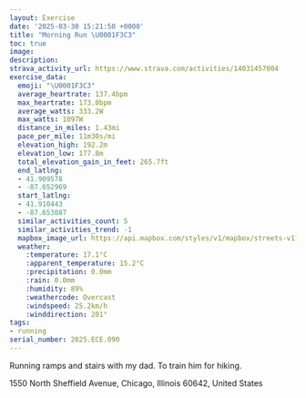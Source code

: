 ```yaml
---
layout: Exercise
date: '2025-03-30 15:21:50 +0000'
title: "Morning Run \U0001F3C3"
toc: true
image:
description:
strava_activity_url: https://www.strava.com/activities/14031457004
exercise_data:
  emoji: "\U0001F3C3"
  average_heartrate: 137.4bpm
  max_heartrate: 173.0bpm
  average_watts: 333.2W
  max_watts: 1097W
  distance_in_miles: 1.43mi
  pace_per_mile: 11m30s/mi
  elevation_high: 192.2m
  elevation_low: 177.8m
  total_elevation_gain_in_feet: 265.7ft
  end_latlng:
  - 41.909578
  - -87.652969
  start_latlng:
  - 41.910443
  - -87.653087
  similar_activities_count: 5
  similar_activities_trend: -1
  mapbox_image_url: https://api.mapbox.com/styles/v1/mapbox/streets-v11/static/path-5+787af2-1.0(%7Dix~Frx~uOb%40YNS%3FESOKCfAKNOJ_%40JIF%40%40GH%40DDLDK%3FOE),pin-s-s+e5b22e(-87.65338,41.90895),pin-s-f+89ae00(-87.65268,41.908229999999996)/auto/800x800?access_token=pk.eyJ1Ijoiam9zaGJlY2ttYW4iLCJhIjoiY205eWR2aDd1MWZ6djJrbXc4a3M0bWZleiJ9.XiG9OWkNcZk2QzjJbxLB4A
  weather:
    :temperature: 17.1°C
    :apparent_temperature: 15.2°C
    :precipitation: 0.0mm
    :rain: 0.0mm
    :humidity: 89%
    :weathercode: Overcast
    :windspeed: 25.2km/h
    :winddirection: 201°
tags:
- running
serial_number: 2025.ECE.090
---
```

Running ramps and stairs with my dad. To train him for hiking.

1550 North Sheffield Avenue, Chicago, Illinois 60642, United States
